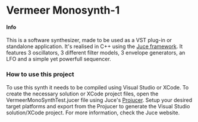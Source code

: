 # Vermeer Monosynth-1

#### Info
This is a software synthesizer, made to be used as a VST plug-in or standalone application. It's realised in C++ using the [Juce framework](https://juce.com/).
It features 3 oscillators, 3 different filter models, 3 envelope generators, an LFO and a simple yet powerfull sequencer.

### How to use this project
To use this synth it needs to be compiled using Visual Studio or XCode. To create the necessary solution or XCode project files, open the VermeerMonoSynthTest.jucer file using Juce's [Projucer](https://shop.juce.com/get-juce). 
Setup your desired target platforms and export from the Projucer to generate the Visual Studio solution/XCode project. For more information, check the Juce website.




